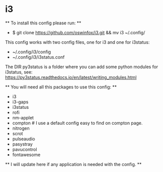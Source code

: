 # i3

** To install this config please run: **

-  $ git clone https://github.com/oswinfox/i3.git && mv i3 ~/.config/

This config works with two config files, one for i3 and one for i3status: 

-  ~/.config/i3/config
-  ~/.config/i3/i3status.conf

The DIR py3status is a folder where you can add some python modules for i3status, see: https://py3status.readthedocs.io/en/latest/writing_modules.html

** You will need all this packages to use this config: **

-  i3 
-  i3-gaps 
-  i3status 
-  rofi 
-  nm-applet 
-  compton  # I use a default config easy to find on compton page.
-  nitrogen 
-  scrot 
-  pulseaudio 
-  pasystray 
-  pavucontrol 
-  fontawesome

** I will update here if any application is needed with the config. **
